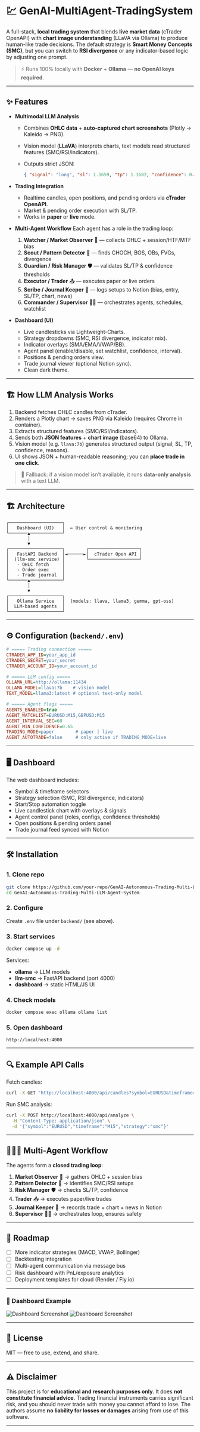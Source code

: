 # 💹 GenAI-MultiAgent-TradingSystem

A full-stack, **local trading system** that blends **live market data** (cTrader OpenAPI) with **chart image understanding** (LLaVA via Ollama) to produce human-like trade decisions.
The default strategy is **Smart Money Concepts (SMC)**, but you can switch to **RSI divergence** or any indicator-based logic by adjusting one prompt.

> ⚡ Runs 100% locally with **Docker** + **Ollama** — **no OpenAI keys required**.

---

## ✨ Features

* **Multimodal LLM Analysis**

  * Combines **OHLC data** + **auto-captured chart screenshots** (Plotly → Kaleido → PNG).
  * Vision model (**LLaVA**) interprets charts, text models read structured features (SMC/RSI/indicators).
  * Outputs strict JSON:

    ```json
    { "signal": "long", "sl": 1.1659, "tp": 1.1682, "confidence": 0.73, "reasons": ["..."] }
    ```

* **Trading Integration**

  * Realtime candles, open positions, and pending orders via **cTrader OpenAPI**.
  * Market & pending order execution with SL/TP.
  * Works in **paper** or **live** mode.

* **Multi-Agent Workflow**
  Each agent has a role in the trading loop:

  1. **Watcher / Market Observer** 👀 — collects OHLC + session/HTF/MTF bias
  2. **Scout / Pattern Detector** 🔎 — finds CHOCH, BOS, OBs, FVGs, divergence
  3. **Guardian / Risk Manager** 🛡️ — validates SL/TP & confidence thresholds
  4. **Executor / Trader** 📤 — executes paper or live orders
  5. **Scribe / Journal Keeper** 📝 — logs setups to Notion (bias, entry, SL/TP, chart, news)
  6. **Commander / Supervisor** 🧑‍✈️ — orchestrates agents, schedules, watchlist

* **Dashboard (UI)**

  * Live candlesticks via Lightweight-Charts.
  * Strategy dropdowns (SMC, RSI divergence, indicator mix).
  * Indicator overlays (SMA/EMA/VWAP/BB).
  * Agent panel (enable/disable, set watchlist, confidence, interval).
  * Positions & pending orders view.
  * Trade journal viewer (optional Notion sync).
  * Clean dark theme.

---

## 🏗️ How LLM Analysis Works

1. Backend fetches OHLC candles from cTrader.
2. Renders a Plotly chart → saves PNG via Kaleido (requires Chrome in container).
3. Extracts structured features (SMC/RSI/indicators).
4. Sends both **JSON features** + **chart image** (base64) to Ollama.
5. Vision model (e.g. `llava:7b`) generates structured output (signal, SL, TP, confidence, reasons).
6. UI shows JSON + human-readable reasoning; you can **place trade in one click**.

> 🔄 Fallback: if a vision model isn’t available, it runs **data-only analysis** with a text LLM.

---

## 🏗️ Architecture

```
┌────────────────────┐
│   Dashboard (UI)   │  ← User control & monitoring
└───────▲────────────┘
        │
        ▼
┌────────────────────┐        ┌───────────────────┐
│   FastAPI Backend  │◄──────►│  cTrader Open API │
│  (llm-smc service) │        └───────────────────┘
│   - OHLC fetch     │
│   - Order exec     │
│   - Trade journal  │
└───────▲────────────┘
        │
        ▼
┌────────────────────┐
│   Ollama Service   │  (models: llava, llama3, gemma, gpt-oss)
│  LLM-based agents  │
└────────────────────┘
```

---

## ⚙️ Configuration (`backend/.env`)

```ini
# ===== Trading connection =====
CTRADER_APP_ID=your_app_id
CTRADER_SECRET=your_secret
CTRADER_ACCOUNT_ID=your_account_id

# ===== LLM config =====
OLLAMA_URL=http://ollama:11434
OLLAMA_MODEL=llava:7b    # vision model
TEXT_MODEL=llama3:latest # optional text-only model

# ===== Agent flags =====
AGENTS_ENABLED=true
AGENT_WATCHLIST=EURUSD:M15,GBPUSD:M15
AGENT_INTERVAL_SEC=60
AGENT_MIN_CONFIDENCE=0.65
TRADING_MODE=paper        # paper | live
AGENT_AUTOTRADE=false     # only active if TRADING_MODE=live
```

---

## 🖥️ Dashboard

The web dashboard includes:

* Symbol & timeframe selectors
* Strategy selection (SMC, RSI divergence, indicators)
* Start/Stop automation toggle
* Live candlestick chart with overlays & signals
* Agent control panel (roles, configs, confidence thresholds)
* Open positions & pending orders panel
* Trade journal feed synced with Notion

---

## 🛠️ Installation

### 1. Clone repo

```bash
git clone https://github.com/your-repo/GenAI-Autonomous-Trading-Multi-LLM-Agent-System.git
cd GenAI-Autonomous-Trading-Multi-LLM-Agent-System
```

### 2. Configure

Create `.env` file under `backend/` (see above).

### 3. Start services

```bash
docker compose up -d
```

Services:

* **ollama** → LLM models
* **llm-smc** → FastAPI backend (port 4000)
* **dashboard** → static HTML/JS UI

### 4. Check models

```bash
docker compose exec ollama ollama list
```

### 5. Open dashboard

```
http://localhost:4000
```

---

## 🔍 Example API Calls

Fetch candles:

```bash
curl -X GET "http://localhost:4000/api/candles?symbol=EURUSD&timeframe=M15"
```

Run SMC analysis:

```bash
curl -X POST http://localhost:4000/api/analyze \
  -H "Content-Type: application/json" \
  -d '{"symbol":"EURUSD","timeframe":"M15","strategy":"smc"}'
```

---

## 🧑‍🤝‍🧑 Multi-Agent Workflow

The agents form a **closed trading loop**:

1. **Market Observer** 👀 → gathers OHLC + session bias
2. **Pattern Detector** 🔎 → identifies SMC/RSI setups
3. **Risk Manager** 🛡️ → checks SL/TP, confidence
4. **Trader** 📤 → executes paper/live trades
5. **Journal Keeper** 📝 → records trade + chart + news in Notion
6. **Supervisor** 🧑‍✈️ → orchestrates loop, ensures safety

---

## 🚦 Roadmap

* [ ] More indicator strategies (MACD, VWAP, Bollinger)
* [ ] Backtesting integration
* [ ] Multi-agent communication via message bus
* [ ] Risk dashboard with PnL/exposure analytics
* [ ] Deployment templates for cloud (Render / Fly.io)

---

### 📸 Dashboard Example

![Dashboard Screenshot](images/Dashboard.png)
![Dashboard Screenshot](images/FastAPI.png)

---


## 📜 License

MIT — free to use, extend, and share.

---


## ⚠️ Disclaimer

This project is for **educational and research purposes only**.
It does **not constitute financial advice**. Trading financial instruments carries significant risk, and you should never trade with money you cannot afford to lose.
The authors assume **no liability for losses or damages** arising from use of this software.

---
